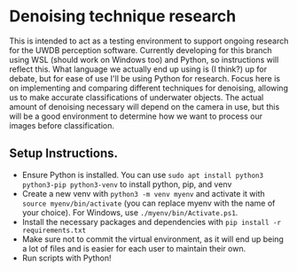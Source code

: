 # Denoising technique research

This is intended to act as a testing environment to support ongoing research for the UWDB perception software. Currently developing for this branch using WSL (should work on Windows too) and Python, so instructions will reflect this. What language we actually end up using is (I think?) up for debate, but for ease of use I'll be using Python for research. Focus here is on implementing and comparing different techniques for denoising, allowing us to make accurate classifications of underwater objects. The actual amount of denoising necessary will depend on the camera in use, but this will be a good environment to determine how we want to process our images before classification.

## Setup Instructions.

- Ensure Python is installed. You can use `sudo apt install python3 python3-pip python3-venv` to install python, pip, and venv
- Create a new venv with `python3 -m venv myenv` and activate it with `source myenv/bin/activate` (you can replace myenv with the name of your choice). For Windows, use `./myenv/bin/Activate.ps1`.
- Install the necessary packages and dependencies with `pip install -r requirements.txt`
- Make sure not to commit the virtual environment, as it will end up being a lot of files and is easier for each user to maintain their own.
- Run scripts with Python!